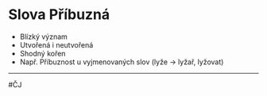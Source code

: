 # Slova Příbuzná

- Blízký význam
- Utvořená i neutvořená 
- Shodný kořen
- Např. Příbuznost u vyjmenovaných slov (lyže -> lyžař, lyžovat)

---
#ČJ 